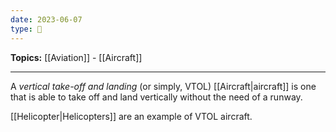 ```yaml
---
date: 2023-06-07
type: 🧠
---
```


**Topics:** [[Aviation]] - [[Aircraft]]

---

A _vertical take-off and landing_ (or simply, VTOL) [[Aircraft|aircraft]] is one that is able to take off and land vertically without the need of a runway.

[[Helicopter|Helicopters]] are an example of VTOL aircraft.
